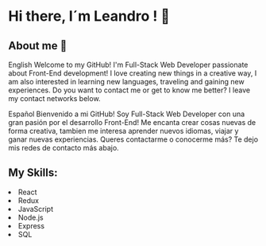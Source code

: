 # Hi there, I´m Leandro ! 👋
## About me 👀


English
Welcome to my GitHub!
I'm Full-Stack Web Developer passionate about Front-End development!
I love creating new things in a creative way, I am also interested in learning new languages, traveling and gaining new experiences.
Do you want to contact me or get to know me better? I leave my contact networks below.

Español
Bienvenido a mi GitHub!
Soy Full-Stack Web Developer con una gran pasión por el desarrollo Front-End!
Me encanta crear cosas nuevas de forma creativa, tambien me interesa aprender nuevos idiomas, viajar y ganar nuevas experiencias.
Queres contactarme o conocerme más? Te dejo mis redes de contacto más abajo.

## My Skills: 
<li> React</li>
<li> Redux </li>
 <li> JavaScript </li>
 <li> Node.js</li>
 <li> Express </li>
 <li> SQL </li>
 

